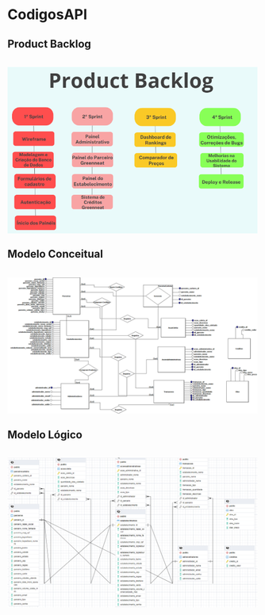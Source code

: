 # CodigosAPI
<h2> Product Backlog </h2> <br>
<img align="center" src="Imagens/ProductBacklog.png"/>

<h2> Modelo Conceitual </h2> <br>
<img align="center" src="Modelos do Banco de Dados/ModeloConceitual.png"/>

<h2> Modelo Lógico </h2> <br>
<img align="center" src="Modelos do Banco de Dados/ModeloLogico.png"/>